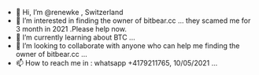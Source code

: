 - 👋 Hi, I’m @renewke , Switzerland
- 👀 I’m interested in finding the owner of bitbear.cc ... they scamed me for 3 month in 2021 .Please help now.
- 🌱 I’m currently learning about BTC ...
- 💞️ I’m looking to collaborate with anyone who can help me finding the owner of bitbear.cc ...
- 📫 How to reach me in : whatsapp +4179211765,  10/05/2021 ...

<!---
renewke/renewke is a ✨ special ✨ repository because its `README.md` (this file) appears on your GitHub profile.
You can click the Preview link to take a look at your changes.
--->
